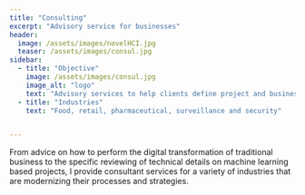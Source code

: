 ```yaml
---
title: "Consulting"
excerpt: "Advisory service for businesses"
header:
  image: /assets/images/novelHCI.jpg
  teaser: /assets/images/consul.jpg
sidebar:
  - title: "Objective"
    image: /assets/images/consul.jpg
    image_alt: "logo"
    text: "Advisory services to help clients define project and business strategies"
  - title: "Industries"
    text: "Food, retail, pharmaceutical, surveillance and security"


---
```


From advice on how to perform the digital transformation of traditional business to 
the specific reviewing of technical details on machine learning based projects, 
I provide consultant services for a variety of industries that are modernizing their processes 
and strategies. 


